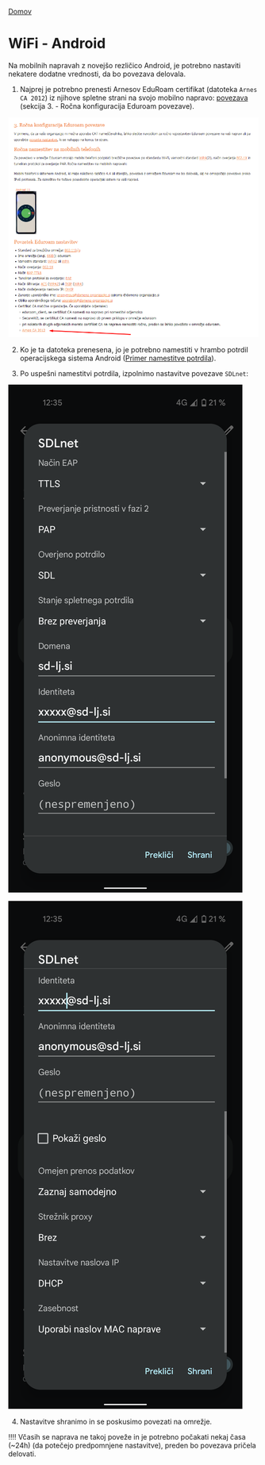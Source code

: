 [Domov](../README.md)

# WiFi - Android

Na mobilnih napravah z novejšo rezličico Android, je potrebno nastaviti nekatere dodatne vrednosti, da bo povezava delovala.

1. Najprej je potrebno prenesti Arnesov EduRoam certifikat (datoteka `Arnes CA 2012`) iz njihove spletne strani na svojo mobilno napravo: [povezava](https://www.arnes.si/pomoc-uporabnikom/eduroam/navodila-za-povezavo/#rocno) (sekcija 3. - Ročna konfiguracija Eduroam povezave).

![a3](../media/android/a3.png)

2. Ko je ta datoteka prenesena, jo je potrebno namestiti v hrambo potrdil operacijskega sistema Android ([Primer namestitve potrdila](https://support.google.com/pixelphone/answer/2844832?hl=en)).

3. Po uspešni namestitvi potrdila, izpolnimo nastavitve povezave `SDLnet`:

![a1](../media/android/a1.png)

![a2](../media/android/a2.png)

4. Nastavitve shranimo in se poskusimo povezati na omrežje. 

‼️‼️ Včasih se naprava ne takoj poveže in je potrebno počakati nekaj časa (~24h) (da potečejo predpomnjene nastavitve), preden bo povezava pričela delovati.
